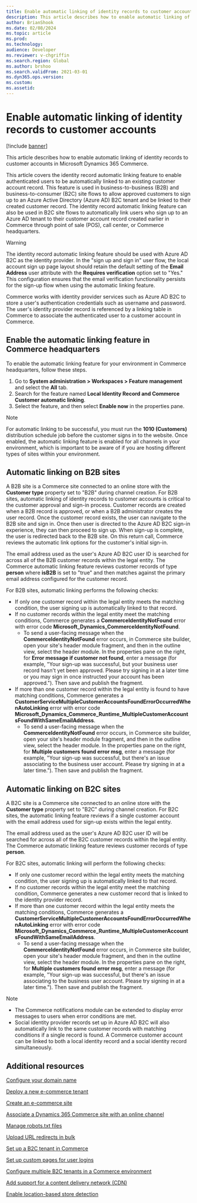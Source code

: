 ```yaml
---
title: Enable automatic linking of identity records to customer accounts
description: This article describes how to enable automatic linking of identity records to customer accounts in Microsoft Dynamics 365 Commerce.
author: BrianShook
ms.date: 02/08/2024
ms.topic: article
ms.prod: 
ms.technology: 
audience: Developer
ms.reviewer: v-chgriffin
ms.search.region: Global
ms.author: brshoo
ms.search.validFrom: 2021-03-01
ms.dyn365.ops.version: 
ms.custom: 
ms.assetid: 
---
```


# Enable automatic linking of identity records to customer accounts 

[!include [banner](../includes/banner.md)]

This article describes how to enable automatic linking of identity records to customer accounts in Microsoft Dynamics 365 Commerce.

This article covers the identity record automatic linking feature to enable authenticated users to be automatically linked to an existing customer account record. This feature is used in business-to-business (B2B) and business-to-consumer (B2C) site flows to allow approved customers to sign up to an Azure Active Directory (Azure AD) B2C tenant and be linked to their created customer record. The identity record automatic linking feature can also be used in B2C site flows to automatically link users who sign up to an Azure AD tenant to their customer account record created earlier in Commerce through point of sale (POS), call center, or Commerce headquarters.

> [!WARNING] 
> The identity record automatic linking feature should be used with Azure AD B2C as the identity provider. In the "sign up and sign in" user flow, the local account sign up page layout should retain the default setting of the **Email Address** user attribute with the **Requires verification** option set to "Yes." This configuration ensures that the email verification functionality persists for the sign-up flow when using the automatic linking feature.

Commerce works with identity provider services such as Azure AD B2C to store a user's authentication credentials such as username and password. The user's identity provider  record is referenced by a linking table in Commerce to associate the authenticated user to a customer account in Commerce. 

## Enable the automatic linking feature in Commerce headquarters 

To enable the automatic linking feature for your environment in Commerce headquarters, follow these steps. 

1. Go to **System administration \> Workspaces \> Feature management** and select the **All** tab. 
1. Search for the feature named **Local Identity Record and Commerce Customer automatic linking**.
1. Select the feature, and then select **Enable now** in the properties pane.

> [!NOTE]
> For automatic linking to be successful, you must run the **1010 (Customers)** distribution schedule job before the customer signs in to the website. Once enabled, the automatic linking feature is enabled for all channels in your environment, which is important to be aware of if you are hosting different types of sites within your environment.

## Automatic linking on B2B sites 

A B2B site is a Commerce site connected to an online store with the **Customer type** property set to "B2B" during channel creation. For B2B sites, automatic linking of identity records to customer accounts is critical to the customer approval and sign-in process. Customer records are created when a B2B record is approved, or when a B2B administrator creates the user record. Once the customer record exists, the user can navigate to the B2B site and sign in. Once then user is directed to the Azure AD B2C sign-in experience, they can then proceed to sign up. When sign-up is complete, the user is redirected back to the B2B site. On this return call, Commerce reviews the automatic link options for the customer's initial sign-in.

The email address used as the user's Azure AD B2C user ID is searched for across all of the B2B customer records within the legal entity. The Commerce automatic linking feature  reviews customer records of type **person** where **isB2B** is set to "true" and then matches against the primary email address configured for the customer record.

For B2B sites, automatic linking performs the following checks:

- If only one customer record within the legal entity meets the matching condition, the user signing up is automatically linked to that record.
- If no customer records within the legal entity meet the matching conditions, Commerce generates a **CommerceIdentityNotFound** error with error code **Microsoft_Dynamics_CommerceIdentityNotFound**.
    - To send a user-facing message when the **CommerceIdentityNotFound** error occurs, in Commerce site builder, open your site's header module fragment, and then in the outline view, select the header module. In the properties pane on the right, for **Error message if customer not found**, enter a message (for example, "Your sign-up was successful, but your business user record hasn't yet been approved. Please try signing in at a later time or you may sign in once instructed your account has been approved."). Then save and publish the fragment.
- If more than one customer record within the legal entity is found to have matching conditions, Commerce generates a **CustomerServiceMultipleCustomerAccountsFoundErrorOccurredWhenAutoLinking** error with error code **Microsoft_Dynamics_Commerce_Runtime_MultipleCustomerAccountsFoundWithSameEmailAddress**.
    - To send a user-facing message when the **CommerceIdentityNotFound** error occurs, in Commerce site builder, open your site's header module fragment, and then in the outline view, select the header module. In the properties pane on the right, for **Multiple customers found error msg**, enter a message (for example, "Your sign-up was successful, but there's an issue associating to the business user account. Please try signing in at a later time."). Then save and publish the fragment.

## Automatic linking on B2C sites

A B2C site is a Commerce site connected to an online store with the **Customer type** property set to "B2C" during channel creation. For B2C sites, the automatic linking feature reviews if a single customer account with the email address used for sign-up exists within the legal entity.

The email address used as the user's Azure AD B2C user ID will be searched for across all of the B2C customer records within the legal entity. The Commerce automatic linking feature reviews customer records of type **person**.

For B2C sites, automatic linking will perform the following checks:

- If only one customer record within the legal entity meets the matching condition, the user signing up is automatically linked to that record.
- If no customer records within the legal entity meet the matching condition, Commerce generates a new customer record that is linked to the identity provider record. 
- If more than one customer record within the legal entity meets the matching conditions, Commerce generates a **CustomerServiceMultipleCustomerAccountsFoundErrorOccurredWhenAutoLinking** error with error code **Microsoft_Dynamics_Commerce_Runtime_MultipleCustomerAccountsFoundWithSameEmailAddress**.
    - To send a user-facing message when the **CommerceIdentityNotFound** error occurs, in Commerce site builder, open your site's header module fragment, and then in the outline view, select the header module. In the properties pane on the right, for **Multiple customers found error msg**, enter a message (for example, "Your sign-up was successful, but there's an issue associating to the business user account. Please try signing in at a later time."). Then save and publish the fragment.

> [!NOTE]
> - The Commerce notifications module can be extended to display error messages to users when error conditions are met.
> - Social identity provider records set up in Azure AD B2C will also automatically link to the same customer records with matching conditions if a single record is found. A Commerce customer account can be linked to both a local identity record and a social identity record simultaneously.

## Additional resources

[Configure your domain name](../configure-your-domain-name.md)

[Deploy a new e-commerce tenant](../deploy-ecommerce-site.md)

[Create an e-commerce site](../create-ecommerce-site.md)

[Associate a Dynamics 365 Commerce site with an online channel](../associate-site-online-store.md)

[Manage robots.txt files](../manage-robots-txt-files.md)

[Upload URL redirects in bulk](upload-bulk-redirects.md)

[Set up a B2C tenant in Commerce](set-up-B2C-tenant.md)

[Set up custom pages for user logins](../custom-pages-user-logins.md)

[Configure multiple B2C tenants in a Commerce environment](../configure-multi-B2C-tenants.md)

[Add support for a content delivery network (CDN)](../add-cdn-support.md)

[Enable location-based store detection](../enable-store-detection.md)
